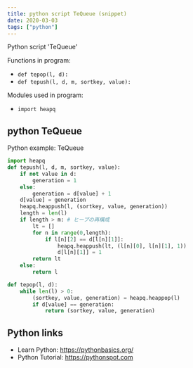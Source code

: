 ```yaml
---
title: python script TeQueue (snippet)
date: 2020-03-03
tags: ["python"]
---
```

Python script 'TeQueue'

Functions in program: 
* `def tepop(l, d):`
* `def tepush(l, d, m, sortkey, value):`

Modules used in program: 
* `import heapq`

## python TeQueue

Python example: TeQueue

```python
import heapq
def tepush(l, d, m, sortkey, value):
    if not value in d:
        generation = 1
    else:
        generation = d[value] + 1
    d[value] = generation
    heapq.heappush(l, (sortkey, value, generation))
    length = len(l)
    if length > m: # ヒープの再構成
        lt = []
        for n in range(0,length):
            if l[n][2] == d[l[n][1]]:
                heapq.heappush(lt, (l[n][0], l[n][1], 1))
                d[l[n][1]] = 1
        return lt
    else:
        return l

def tepop(l, d):
    while len(l) > 0:
        (sortkey, value, generation) = heapq.heappop(l)
        if d[value] == generation:
            return (sortkey, value, generation) 


```

## Python links

- Learn Python: https://pythonbasics.org/
- Python Tutorial: https://pythonspot.com
